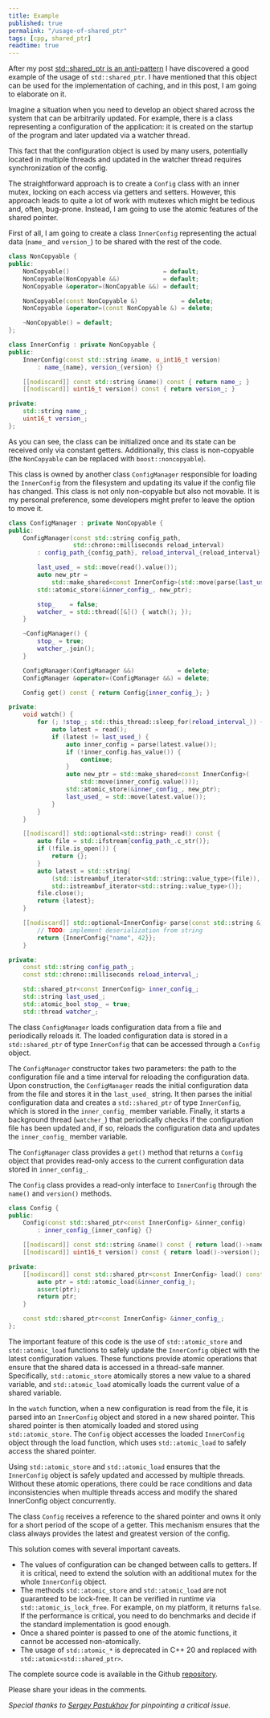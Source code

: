 ```yaml
---
title: Example
published: true
permalink: "/usage-of-shared_ptr"
tags: [cpp, shared_ptr]
readtime: true
---
```


After my post [std::shared_ptr is an anti-pattern](/shared-ptr-is-evil/) I have discovered a good example of the usage of `std::shared_ptr`. I have mentioned that this object can be used for the implementation of caching, and in this post, I am going to elaborate on it.

Imagine a situation when you need to develop an object shared across the system that can be arbitrarily updated. For example, there is a class representing a configuration of the application: it is created on the startup of the program and later updated via a watcher thread.

This fact that the configuration object is used by many users, potentially located in multiple threads and updated in the watcher thread requires synchronization of the config.

The straightforward approach is to create a `Config` class with an inner mutex, locking on each access via getters and setters. However, this approach leads to quite a lot of work with mutexes which might be tedious and, often, bug-prone. Instead, I am going to use the atomic features of the shared pointer.

First of all, I am going to create a class `InnerConfig` representing the actual data (`name_` and `version_`) to be shared with the rest of the code.

```cpp
class NonCopyable {
public:
    NonCopyable()                          = default;
    NonCopyable(NonCopyable &&)            = default;
    NonCopyable &operator=(NonCopyable &&) = default;

    NonCopyable(const NonCopyable &)            = delete;
    NonCopyable &operator=(const NonCopyable &) = delete;

    ~NonCopyable() = default;
};

class InnerConfig : private NonCopyable {
public:
    InnerConfig(const std::string &name, u_int16_t version)
        : name_{name}, version_{version} {}

    [[nodiscard]] const std::string &name() const { return name_; }
    [[nodiscard]] uint16_t version() const { return version_; }

private:
    std::string name_;
    uint16_t version_;
};
```

As you can see, the class can be initialized once and its state can be received only via constant getters. Additionally, this class is non-copyable (the `NonCopyable` can be replaced with `boost::noncopyable`).

This class is owned by another class `ConfigManager` responsible for loading the `InnerConfig` from the filesystem and updating its value if the config file has changed. This class is not only non-copyable but also not movable. It is my personal preference, some developers might prefer to leave the option to move it.

```cpp
class ConfigManager : private NonCopyable {
public:
    ConfigManager(const std::string config_path,
                  std::chrono::milliseconds reload_interval)
        : config_path_{config_path}, reload_interval_{reload_interval} {

        last_used_ = std::move(read().value());
        auto new_ptr =
            std::make_shared<const InnerConfig>(std::move(parse(last_used_).value()));
        std::atomic_store(&inner_config_, new_ptr);

        stop_    = false;
        watcher_ = std::thread([&]() { watch(); });
    }

    ~ConfigManager() {
        stop_ = true;
        watcher_.join();
    }

    ConfigManager(ConfigManager &&)            = delete;
    ConfigManager &operator=(ConfigManager &&) = delete;

    Config get() const { return Config{inner_config_}; }

private:
    void watch() {
        for (; !stop_; std::this_thread::sleep_for(reload_interval_)) {
            auto latest = read();
            if (latest != last_used_) {
                auto inner_config = parse(latest.value());
                if (!inner_config.has_value()) {
                    continue;
                }
                auto new_ptr = std::make_shared<const InnerConfig>(
                    std::move(inner_config.value()));
                std::atomic_store(&inner_config_, new_ptr);
                last_used_ = std::move(latest.value());
            }
        }
    }

    [[nodiscard]] std::optional<std::string> read() const {
        auto file = std::ifstream{config_path_.c_str()};
        if (!file.is_open()) {
            return {};
        }
        auto latest = std::string{
            (std::istreambuf_iterator<std::string::value_type>(file)),
            std::istreambuf_iterator<std::string::value_type>()};
        file.close();
        return {latest};
    }

    [[nodiscard]] std::optional<InnerConfig> parse(const std::string &) const {
        // TODO: implement deserialization from string
        return {InnerConfig{"name", 42}};
    }

private:
    const std::string config_path_;
    const std::chrono::milliseconds reload_interval_;

    std::shared_ptr<const InnerConfig> inner_config_;
    std::string last_used_;
    std::atomic_bool stop_ = true;
    std::thread watcher_;
```

The class `ConfigManager` loads configuration data from a file and periodically reloads it. The loaded configuration data is stored in a `std::shared_ptr` of type `InnerConfig` that can be accessed through a `Config` object.

The `ConfigManager` constructor takes two parameters: the path to the configuration file and a time interval for reloading the configuration data. Upon construction, the `ConfigManager` reads the initial configuration data from the file and stores it in the `last_used_` string. It then parses the initial configuration data and creates a `std::shared_ptr` of type `InnerConfig`, which is stored in the `inner_config_` member variable. Finally, it starts a background thread (`watcher_`) that periodically checks if the configuration file has been updated and, if so, reloads the configuration data and updates the `inner_config_` member variable.

The `ConfigManager` class provides a `get()` method that returns a `Config` object that provides read-only access to the current configuration data stored in `inner_config_`.

The `Config` class provides a read-only interface to `InnerConfig` through the `name()` and `version()` methods.

```cpp
class Config {
public:
    Config(const std::shared_ptr<const InnerConfig> &inner_config)
        : inner_config_{inner_config} {}

    [[nodiscard]] const std::string &name() const { return load()->name(); }
    [[nodiscard]] uint16_t version() const { return load()->version(); }

private:
    [[nodiscard]] const std::shared_ptr<const InnerConfig> load() const {
        auto ptr = std::atomic_load(&inner_config_);
        assert(ptr);
        return ptr;
    }

    const std::shared_ptr<const InnerConfig> &inner_config_;
};
```

The important feature of this code is the use of `std::atomic_store` and `std::atomic_load` functions to safely update the `InnerConfig` object with the latest configuration values. These functions provide atomic operations that ensure that the shared data is accessed in a thread-safe manner. Specifically, `std::atomic_store` atomically stores a new value to a shared variable, and `std::atomic_load` atomically loads the current value of a shared variable.

In the `watch` function, when a new configuration is read from the file, it is parsed into an `InnerConfig` object and stored in a new shared pointer. This shared pointer is then atomically loaded and stored using `std::atomic_store`. The `Config` object accesses the loaded `InnerConfig` object through the load function, which uses `std::atomic_load` to safely access the shared pointer.

Using `std::atomic_store` and `std::atomic_load` ensures that the `InnerConfig` object is safely updated and accessed by multiple threads. Without these atomic operations, there could be race conditions and data inconsistencies when multiple threads access and modify the shared InnerConfig object concurrently.

The class `Config` receives a reference to the shared pointer and owns it only for a short period of the scope of a getter. This mechanism ensures that the class always provides the latest and greatest version of the config.

This solution comes with several important caveats.

- The values of configuration can be changed between calls to getters. If it is critical, need to extend the solution with an additional mutex for the whole `InnerConfig` object.
- The methods `std::atomic_store` and `std::atomic_load` are not guaranteed to be lock-free. It can be verified in runtime via `std::atomic_is_lock_free`. For example, on my platform, it returns `false`. If the performance is critical, you need to do benchmarks and decide if the standard implementation is good enough.
- Once a shared pointer is passed to one of the atomic functions, it cannot be accessed non-atomically.
- The usage of `std::atomic_*` is deprecated in C++ 20 and replaced with `std::atomic<std::shared_ptr>`.

The complete source code is available in the Github [repository](https://github.com/f-squirrel/shared_config).

Please share your ideas in the comments.

*Special thanks to [Sergey Pastukhov](https://www.linkedin.com/in/spastukhov/) for pinpointing a critical issue.*

